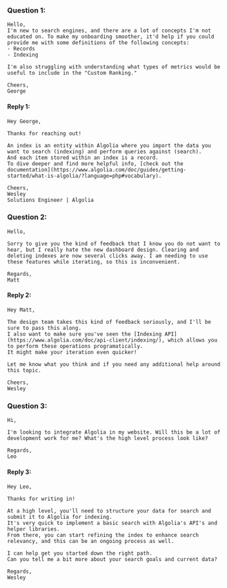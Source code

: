 ### Question 1:
    Hello,
    I'm new to search engines, and there are a lot of concepts I'm not educated on. To make my onboarding smoother, it'd help if you could provide me with some definitions of the following concepts:
    - Records
    - Indexing

    I'm also struggling with understanding what types of metrics would be useful to include in the "Custom Ranking."

    Cheers,
    George

#### Reply 1:
    Hey George,

    Thanks for reaching out!

    An index is an entity within Algolia where you import the data you want to search (indexing) and perform queries against (search).
    And each item stored within an index is a record.
    To dive deeper and find more helpful info, [check out the documentation](https://www.algolia.com/doc/guides/getting-started/what-is-algolia/?language=php#vocabulary).

    Cheers,
    Wesley
    Solutions Engineer | Algolia

### Question 2:
    Hello,

    Sorry to give you the kind of feedback that I know you do not want to hear, but I really hate the new dashboard design. Clearing and deleting indexes are now several clicks away. I am needing to use these features while iterating, so this is inconvenient.

    Regards,
    Matt

#### Reply 2:
    Hey Matt,

    The design team takes this kind of feedback seriously, and I'll be sure to pass this along.
    I also want to make sure you've seen the [Indexing API](https://www.algolia.com/doc/api-client/indexing/), which allows you to perform these operations programatically.
    It might make your iteration even quicker!

    Let me know what you think and if you need any additional help around this topic.

    Cheers,
    Wesley


### Question 3:
    Hi,

    I'm looking to integrate Algolia in my website. Will this be a lot of development work for me? What's the high level process look like?

    Regards,
    Leo
#### Reply 3:
    Hey Leo,

    Thanks for writing in!

    At a high level, you'll need to structure your data for search and submit it to Algolia for indexing.
    It's very quick to implement a basic search with Algolia's API's and helper libraries.
    From there, you can start refining the index to enhance search relevancy, and this can be an ongoing process as well.

    I can help get you started down the right path.
    Can you tell me a bit more about your search goals and current data?

    Regards,
    Wesley


